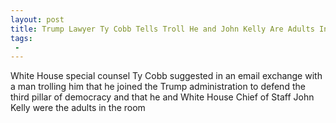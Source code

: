 ```yaml
---
layout: post
title: Trump Lawyer Ty Cobb Tells Troll He and John Kelly Are Adults In the Room
tags:
 -
---
```

White House special counsel Ty Cobb suggested in an email exchange with a man trolling him that he joined the Trump administration to defend the third pillar of democracy and that he and White House Chief of Staff John Kelly were the adults in the room
